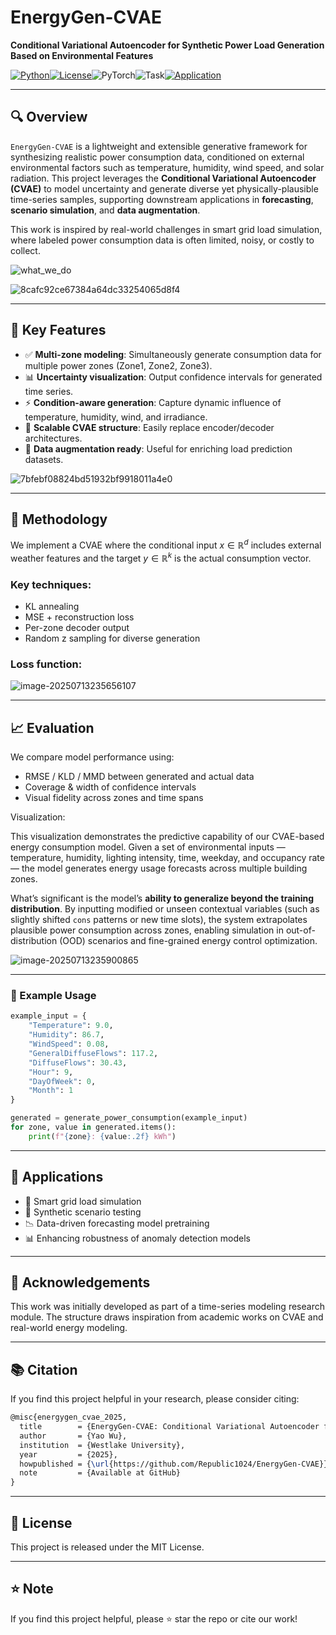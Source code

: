# EnergyGen-CVAE

**Conditional Variational Autoencoder for Synthetic Power Load Generation Based on Environmental Features**

[![Python](https://img.shields.io/badge/python-3.10%2B-blue)](https://www.python.org/)[![License](https://img.shields.io/badge/license-MIT-green.svg)](LICENSE)![PyTorch](https://img.shields.io/badge/built%20with-PyTorch-red?logo=pytorch&logoColor=white)![Task](https://img.shields.io/badge/task-Data%20Augmentation%20%7C%20Extrapolation-orange?logo=chart-bar)[![Application](https://img.shields.io/badge/application-Energy%20Simulation-lightgrey?logo=lightning&logoColor=black)]()

---

## 🔍 Overview

`EnergyGen-CVAE` is a lightweight and extensible generative framework for synthesizing realistic power consumption data, conditioned on external environmental factors such as temperature, humidity, wind speed, and solar radiation. This project leverages the **Conditional Variational Autoencoder (CVAE)** to model uncertainty and generate diverse yet physically-plausible time-series samples, supporting downstream applications in **forecasting**, **scenario simulation**, and **data augmentation**.

This work is inspired by real-world challenges in smart grid load simulation, where labeled power consumption data is often limited, noisy, or costly to collect.

![what_we_do](./assets/cvae_architecture_diagram.svg)

![8cafc92ce67384a64dc33254065d8f4](./assets/8cafc92ce67384a64dc33254065d8f4.png)

---

## 📌 Key Features

- ✅ **Multi-zone modeling**: Simultaneously generate consumption data for multiple power zones (Zone1, Zone2, Zone3).
- 📊 **Uncertainty visualization**: Output confidence intervals for generated time series.
- ⚡ **Condition-aware generation**: Capture dynamic influence of temperature, humidity, wind, and irradiance.
- 🧠 **Scalable CVAE structure**: Easily replace encoder/decoder architectures.
- 🔁 **Data augmentation ready**: Useful for enriching load prediction datasets.

![7bfebf08824bd51932bf9918011a4e0](./assets/7bfebf08824bd51932bf9918011a4e0.png)


---

## 🧠 Methodology

We implement a CVAE where the conditional input $x \in \mathbb{R}^d$ includes external weather features and the target $y \in \mathbb{R}^k$ is the actual consumption vector.

### Key techniques:

* KL annealing
* MSE + reconstruction loss
* Per-zone decoder output
* Random z sampling for diverse generation

### Loss function:

![image-20250713235656107](./assets/image-20250713235656107.png)

---

## 📈 Evaluation

We compare model performance using:

* RMSE / KLD / MMD between generated and actual data
* Coverage & width of confidence intervals
* Visual fidelity across zones and time spans

Visualization:

This visualization demonstrates the predictive capability of our CVAE-based energy consumption model. Given a set of environmental inputs — temperature, humidity, lighting intensity, time, weekday, and occupancy rate — the model generates energy usage forecasts across multiple building zones.

What’s significant is the model’s **ability to generalize beyond the training distribution**. By inputting modified or unseen contextual variables (such as slightly shifted `cons` patterns or new time slots), the system extrapolates plausible power consumption across zones, enabling simulation in out-of-distribution (OOD) scenarios and fine-grained energy control optimization.

![image-20250713235900865](./assets/image-20250713235900865.png)

---

### 🧪 Example Usage

```python
example_input = {
    "Temperature": 9.0,
    "Humidity": 86.7,
    "WindSpeed": 0.08,
    "GeneralDiffuseFlows": 117.2,
    "DiffuseFlows": 30.43,
    "Hour": 9,
    "DayOfWeek": 0,
    "Month": 1
}

generated = generate_power_consumption(example_input)
for zone, value in generated.items():
    print(f"{zone}: {value:.2f} kWh")

```

---

## 💼 Applications

* 🔌 Smart grid load simulation
* 🧪 Synthetic scenario testing
* 📉 Data-driven forecasting model pretraining
* 📊 Enhancing robustness of anomaly detection models

---

## 🤝 Acknowledgements

This work was initially developed as part of a time-series modeling research module. The structure draws inspiration from academic works on CVAE and real-world energy modeling.

---

## 📚 Citation

If you find this project helpful in your research, please consider citing:

```latex
@misc{energygen_cvae_2025,
  title        = {EnergyGen-CVAE: Conditional Variational Autoencoder for Synthetic Power Load Generation},
  author       = {Yao Wu},
  institution  = {Westlake University},
  year         = {2025},
  howpublished = {\url{https://github.com/Republic1024/EnergyGen-CVAE}},
  note         = {Available at GitHub}
}

```

---

## 📄 License

This project is released under the MIT License.

----

## ⭐️ Note

If you find this project helpful, please ⭐️ star the repo or cite our work!
